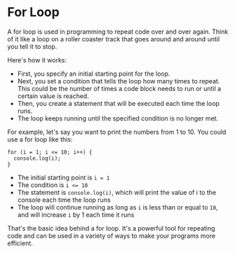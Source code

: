 # For Loop

A for loop is used in programming to repeat code over and over again. Think of it like a loop on a roller coaster track that goes around and around until you tell it to stop. 

Here's how it works: 

* First, you specify an initial starting point for the loop. 
* Next, you set a condition that tells the loop how many times to repeat. This could be the number of times a code block needs to run or until a certain value is reached. 
* Then, you create a statement that will be executed each time the loop runs. 
* The loop keeps running until the specified condition is no longer met.

For example, let's say you want to print the numbers from 1 to 10. You could use a for loop like this:

```
for (i = 1; i <= 10; i++) {
  console.log(i);
}
```

* The initial starting point is `i = 1`
* The condition is `i <= 10`
* The statement is `console.log(i)`, which will print the value of i to the console each time the loop runs
* The loop will continue running as long as `i` is less than or equal to `10`, and will increase `i` by 1 each time it runs

That's the basic idea behind a for loop. It's a powerful tool for repeating code and can be used in a variety of ways to make your programs more efficient.
